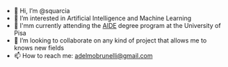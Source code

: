 - 👋 Hi, I’m @squarcia
- 👀 I’m interested in Artificial Intelligence and Machine Learning
- 🌱 I'mm currently attending the [AIDE] degree program at the University of Pisa
- 💞️ I’m looking to collaborate on any kind of project that allows me to knows new fields
- 📫 How to reach me: adelmobrunelli@gmail.com

<!---
squarcia/squarcia is a ✨ special ✨ repository because its `README.md` (this file) appears on your GitHub profile.
You can click the Preview link to take a look at your changes.
--->

 [AIDE]: <https://computer.ing.unipi.it/aide-lm>
